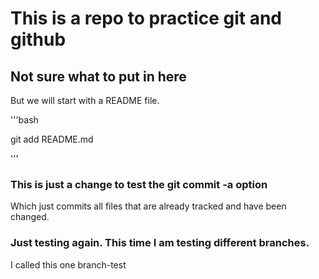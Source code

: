 # This is a repo to practice git and github

## Not sure what to put in here

But we will start with a README file.

'''bash

git add README.md

'''

### This is just a change to test the git commit -a option
Which just commits all files that are already tracked and have been changed.

### Just testing again. This time I am testing different branches.
I called this one branch-test
